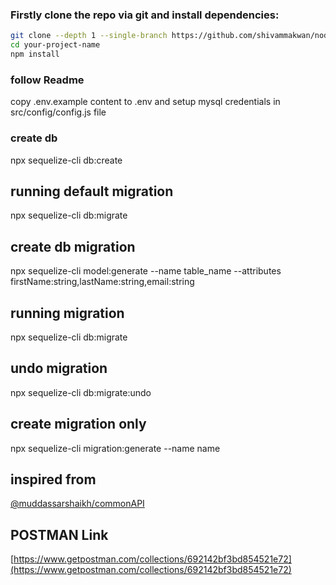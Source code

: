 ### Firstly clone the repo via git and install dependencies:

```bash
git clone --depth 1 --single-branch https://github.com/shivammakwan/node-sequelize-starter.git your-project-name
cd your-project-name
npm install
```

### follow Readme

copy .env.example content to .env and setup mysql credentials in src/config/config.js file

### create db

npx sequelize-cli db:create

## running default migration

npx sequelize-cli db:migrate

## create db migration

npx sequelize-cli model:generate --name table_name --attributes firstName:string,lastName:string,email:string

## running migration

npx sequelize-cli db:migrate

## undo migration

npx sequelize-cli db:migrate:undo

## create migration only

npx sequelize-cli migration:generate --name name

## inspired from

[@muddassarshaikh/commonAPI](https://github.com/muddassarshaikh/commonAPI)

## POSTMAN Link

[https://www.getpostman.com/collections/692142bf3bd854521e72](https://www.getpostman.com/collections/692142bf3bd854521e72)
